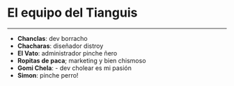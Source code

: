 # El equipo del Tianguis

---

- **Chanclas**: dev borracho
- **Chacharas**: diseñador distroy
- **El Vato**: administrador pinche ñero
- **Ropitas de paca**; marketing y bien chismoso
- **Gomi Chela**: - dev cholear es mi pasión
- **Simon**: pinche perro!
